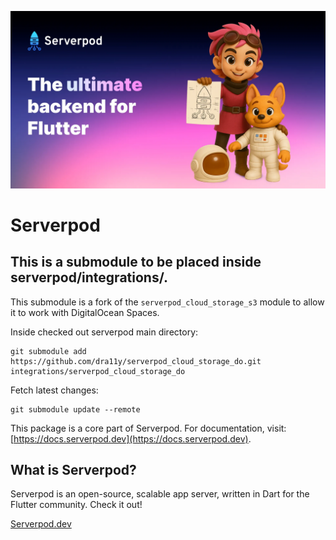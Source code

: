 ![Serverpod banner](https://github.com/serverpod/serverpod/raw/main/misc/images/github-header.webp)

# Serverpod

## This is a submodule to be placed inside serverpod/integrations/.

This submodule is a fork of the `serverpod_cloud_storage_s3` module to allow it to work with DigitalOcean Spaces.

Inside checked out serverpod main directory:
```
git submodule add https://github.com/dra11y/serverpod_cloud_storage_do.git integrations/serverpod_cloud_storage_do
```

Fetch latest changes:
```
git submodule update --remote
```

This package is a core part of Serverpod. For documentation, visit: [https://docs.serverpod.dev](https://docs.serverpod.dev).

## What is Serverpod?
Serverpod is an open-source, scalable app server, written in Dart for the Flutter community. Check it out!

[Serverpod.dev](https://serverpod.dev)
